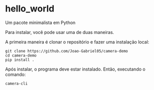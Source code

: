 # hello_world
Um pacote minimalista em Python

Para instalar, você pode usar uma de duas maneiras.

A primeira maneira é clonar o repositório e fazer uma instalação local:

    git clone https://github.com/Joao-Gabriel05/camera-demo
    cd camera-demo
    pip install .


Após instalar, o programa deve estar instalado. Então, executando o comando:

    camera-cli



